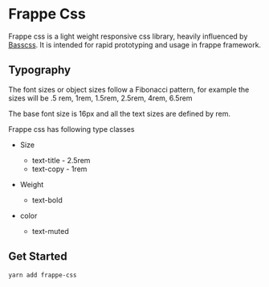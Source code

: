 # Frappe Css

Frappe css is a light weight responsive css library, heavily influenced by [Basscss](http://basscss.com/).
It is intended for rapid prototyping and usage in frappe framework.


## Typography

The font sizes or object sizes follow a Fibonacci pattern, for example the sizes will be
.5 rem, 1rem, 1.5rem, 2.5rem, 4rem, 6.5rem

The base font size is 16px and all the text sizes are defined by rem.

Frappe css has following type classes

* Size
  * text-title - 2.5rem
  * text-copy - 1rem

* Weight
  * text-bold

* color
  * text-muted

## Get Started

```
yarn add frappe-css
```
